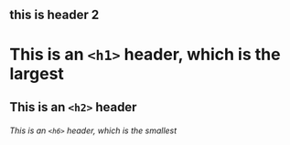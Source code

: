 ## this is header 2 ##

# This is an `<h1>` header, which is the largest

## This is an `<h2>` header

###### This is an `<h6>` header, which is the smallest
